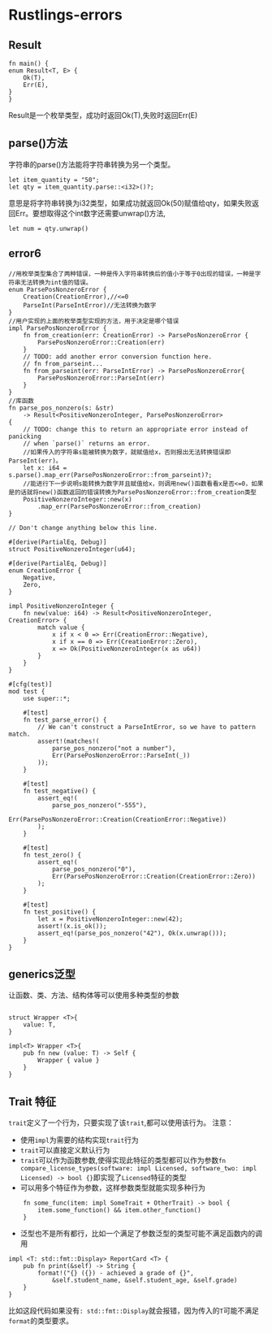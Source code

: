 # Rustlings-errors
## Result
```
fn main() {
enum Result<T, E> {
    Ok(T),
    Err(E),
}
}
```
Result是一个枚举类型，成功时返回Ok(T),失败时返回Err(E)  
## parse()方法
字符串的parse()方法能将字符串转换为另一个类型。
```
let item_quantity = "50";
let qty = item_quantity.parse::<i32>()?;
```
意思是将字符串转换为i32类型，如果成功就返回Ok(50)赋值给qty，如果失败返回Err。要想取得这个int数字还需要unwrap()方法,
```
let num = qty.unwrap()
```
## error6
```
//用枚举类型集合了两种错误，一种是传入字符串转换后的值小于等于0出现的错误，一种是字符串无法转换为int值的错误。
enum ParsePosNonzeroError {
    Creation(CreationError),//<=0
    ParseInt(ParseIntError)//无法转换为数字
}
//用户实现的上面的枚举类型实现的方法，用于决定是哪个错误
impl ParsePosNonzeroError {
    fn from_creation(err: CreationError) -> ParsePosNonzeroError {
        ParsePosNonzeroError::Creation(err)
    }
    // TODO: add another error conversion function here.
    // fn from_parseint...
    fn from_parseint(err: ParseIntError) -> ParsePosNonzeroError{
        ParsePosNonzeroError::ParseInt(err)
    }
}
//库函数
fn parse_pos_nonzero(s: &str)
    -> Result<PositiveNonzeroInteger, ParsePosNonzeroError>
{
    // TODO: change this to return an appropriate error instead of panicking
    // when `parse()` returns an error.
    //如果传入的字符串s能被转换为数字，就赋值给x，否则报出无法转换错误即ParseInt(err)。
    let x: i64 = s.parse().map_err(ParsePosNonzeroError::from_parseint)?;
    //能进行下一步说明s能转换为数字并且赋值给x，则调用new()函数看看x是否<=0，如果是的话就将new()函数返回的错误转换为ParsePosNonzeroError::from_creation类型
    PositiveNonzeroInteger::new(x)
        .map_err(ParsePosNonzeroError::from_creation)
}

// Don't change anything below this line.

#[derive(PartialEq, Debug)]
struct PositiveNonzeroInteger(u64);

#[derive(PartialEq, Debug)]
enum CreationError {
    Negative,
    Zero,
}

impl PositiveNonzeroInteger {
    fn new(value: i64) -> Result<PositiveNonzeroInteger, CreationError> {
        match value {
            x if x < 0 => Err(CreationError::Negative),
            x if x == 0 => Err(CreationError::Zero),
            x => Ok(PositiveNonzeroInteger(x as u64))
        }
    }
}

#[cfg(test)]
mod test {
    use super::*;

    #[test]
    fn test_parse_error() {
        // We can't construct a ParseIntError, so we have to pattern match.
        assert!(matches!(
            parse_pos_nonzero("not a number"),
            Err(ParsePosNonzeroError::ParseInt(_))
        ));
    }

    #[test]
    fn test_negative() {
        assert_eq!(
            parse_pos_nonzero("-555"),
            Err(ParsePosNonzeroError::Creation(CreationError::Negative))
        );
    }

    #[test]
    fn test_zero() {
        assert_eq!(
            parse_pos_nonzero("0"),
            Err(ParsePosNonzeroError::Creation(CreationError::Zero))
        );
    }

    #[test]
    fn test_positive() {
        let x = PositiveNonzeroInteger::new(42);
        assert!(x.is_ok());
        assert_eq!(parse_pos_nonzero("42"), Ok(x.unwrap()));
    }
}
```
## generics泛型
让函数、类、方法、结构体等可以使用多种类型的参数
```

struct Wrapper <T>{
    value: T,
}

impl<T> Wrapper <T>{
    pub fn new (value: T) -> Self {
        Wrapper { value }
    }
}
```
## Trait 特征
`trait`定义了一个行为，只要实现了该`trait`,都可以使用该行为。
注意：  
+ 使用`impl`为需要的结构实现`trait`行为
+ `trait`可以直接定义默认行为
+ `trait`可以作为函数参数,使得实现此特征的类型都可以作为参数`fn compare_license_types(software: impl Licensed, software_two: impl Licensed) -> bool {}`即实现了`Licensed`特征的类型
+  可以用多个特征作为参数，这样参数类型就能实现多种行为
```
    fn some_func(item: impl SomeTrait + OtherTrait) -> bool {
        item.some_function() && item.other_function()
    }
```
+  泛型也不是所有都行，比如一个满足了参数泛型的类型可能不满足函数内的调用

```
impl <T: std::fmt::Display> ReportCard <T> {
    pub fn print(&self) -> String {
        format!("{} ({}) - achieved a grade of {}",
            &self.student_name, &self.student_age, &self.grade)
    }
}
```
比如这段代码如果没有`: std::fmt::Display`就会报错，因为传入的`T`可能不满足`format`的类型要求。
